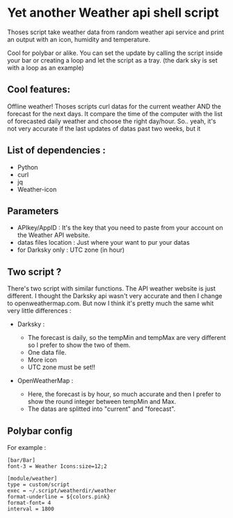 # Yet another Weather api shell script

Thoses script take weather data from random weather api service and print an output with an icon, humidity and temperature.

Cool for polybar or alike. You can set the update by calling the script inside your bar or creating a loop and let the script as a tray. (the dark sky is set with a loop as an example)

## Cool features:

Offline weather!
Thoses scripts curl datas for the current weather AND the forecast for the next days. It compare the time of the computer with the list of forecasted daily weather and choose the right day/hour. So.. yeah, it's not very accurate if the last updates of datas past two weeks, but it 


## List of dependencies :
+ Python
+ curl
+ jq
+ Weather-icon

## Parameters

+ APIkey/AppID : It's the key that you need to paste from your account on the Weather API website. 
+ datas files location : Just where your want to pur your datas
+ for Darksky only : UTC zone (in hour)

## Two script ?

There's two script with similar functions. The API weather website is just different. I thought the Darksky api wasn't very accurate and then I change to openweathermap.com. But now I think it's pretty much the same whit very little differences :

+ Darksky :
  - The forecast is daily, so the tempMin and tempMax are very different so I prefer to show the two of them.
  - One data file.
  - More icon
  - UTC zone must be set!!


+ OpenWeatherMap :
  - Here, the forecast is by hour, so much accurate and then I prefer to show the round integer between tempMin and Max.
  - The datas are splitted into "current" and "forecast".

## Polybar config

For example :
```
[bar/Bar]
font-3 = Weather Icons:size=12;2

[module/weather]
type = custom/script
exec = ~/.script/weatherdir/weather
format-underline = ${colors.pink}
format-font= 4
interval = 1800

```